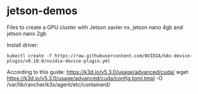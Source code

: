 # jetson-demos
Files to create a GPU cluster with Jetson xavier nx, jetson nano 4gb and jetson nano 2gb

Install driver:
```
kubectl create -f https://raw.githubusercontent.com/NVIDIA/k8s-device-plugin/v0.10.0/nvidia-device-plugin.yml
```

According to this guide:
https://k3d.io/v5.3.0/usage/advanced/cuda/
wget https://k3d.io/v5.3.0/usage/advanced/cuda/config.toml.tmpl -O /var/lib/rancher/k3s/agent/etc/containerd/
